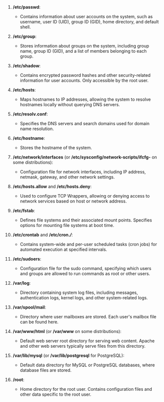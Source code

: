 1. **/etc/passwd**:
   - Contains information about user accounts on the system, such as username, user ID (UID), group ID (GID), home directory, and default shell.

2. **/etc/group**:
   - Stores information about groups on the system, including group name, group ID (GID), and a list of members belonging to each group.

3. **/etc/shadow**:
   - Contains encrypted password hashes and other security-related information for user accounts. Only accessible by the root user.

4. **/etc/hosts**:
   - Maps hostnames to IP addresses, allowing the system to resolve hostnames locally without querying DNS servers.

5. **/etc/resolv.conf**:
   - Specifies the DNS servers and search domains used for domain name resolution.

6. **/etc/hostname**:
   - Stores the hostname of the system.

7. **/etc/network/interfaces** (or **/etc/sysconfig/network-scripts/ifcfg-<interface>** on some distributions):
   - Configuration file for network interfaces, including IP address, netmask, gateway, and other network settings.

8. **/etc/hosts.allow** and **/etc/hosts.deny**:
   - Used to configure TCP Wrappers, allowing or denying access to network services based on host or network address.

9. **/etc/fstab**:
   - Defines file systems and their associated mount points. Specifies options for mounting file systems at boot time.

10. **/etc/crontab** and **/etc/cron.*/***:
    - Contains system-wide and per-user scheduled tasks (cron jobs) for automated execution at specified intervals.

11. **/etc/sudoers**:
    - Configuration file for the sudo command, specifying which users and groups are allowed to run commands as root or other users.

12. **/var/log**:
    - Directory containing system log files, including messages, authentication logs, kernel logs, and other system-related logs.

13. **/var/spool/mail**:
    - Directory where user mailboxes are stored. Each user's mailbox file can be found here.

14. **/var/www/html** (or **/var/www** on some distributions):
    - Default web server root directory for serving web content. Apache and other web servers typically serve files from this directory.

15. **/var/lib/mysql** (or **/var/lib/postgresql** for PostgreSQL):
    - Default data directory for MySQL or PostgreSQL databases, where database files are stored.

16. **/root**:
    - Home directory for the root user. Contains configuration files and other data specific to the root user.

